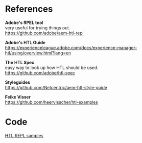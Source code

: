 References
==========

**Adobe's RPEL tool**</br>
very useful for trying things out.</br>
https://github.com/adobe/aem-htl-repl

**Adobe's HTL Guide**</br>
https://experienceleague.adobe.com/docs/experience-manager-htl/using/overview.html?lang=en

**The HTL Spec**</br>
easy way to look up how HTL should be used.</br>
https://github.com/adobe/htl-spec

**Styleguides**</br>
https://github.com/Netcentric/aem-htl-style-guide

**Feike Visser**</br>
https://github.com/heervisscher/htl-examples


Code
========


[HTL REPL samples](htl-repl-samples.md)